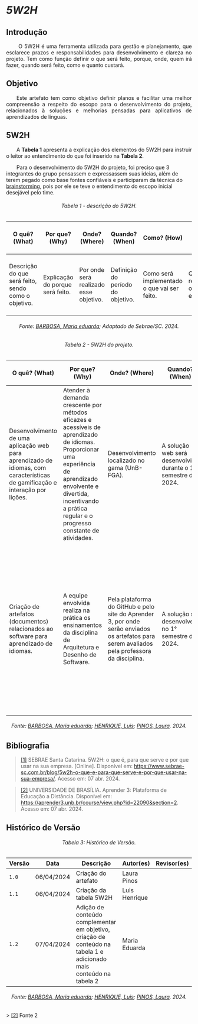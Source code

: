 # ***5W2H***

## **Introdução**
<p align="justify">
&emsp;&emsp;
O 5W2H é uma ferramenta utilizada para gestão e planejamento, que esclarece prazos e responsabilidades para desenvolvimento e clareza no projeto. Tem como função definir o que será feito, porque, onde, quem irá fazer, quando será feito, como e quanto custará.
</p>

## **Objetivo**
<p align="justify">
&emsp;&emsp;Este artefato tem como objetivo definir planos e facilitar uma melhor compreensão a respeito do escopo para o desenvolvimento do projeto, relacionados à soluções e melhorias pensadas para aplicativos de aprendizados de línguas.

</p>

## 5W2H
<p align="justify">
&emsp;&emsp;A <b>Tabela 1</b> apresenta a explicação dos elementos do 5W2H para instruir o leitor ao entendimento do que foi inserido na <b>Tabela 2</b>.

&emsp;&emsp;Para o desenvolvimento do 5W2H do projeto, foi preciso que 3 integrantes do grupo pensassem e expressassem suas ideias, além de terem pegado como base fontes confiáveis e participaram da técnica do [brainstorming](), pois por ele se teve o entendimento do escopo inicial desejável pelo time.
</p>

<h6 align="center">Tabela 1 - descrição do 5W2H.</h6>
<div align="center">

| O quê? (What) | Por que? (Why) | Onde? (Where) | Quando? (When) | Como? (How) | Quem? (Who) | Quanto Custa? (How Much) |
| --- | --- | --- | --- | --- | --- | --- |
| Descrição do que será feito, sendo como o objetivo.  | Explicação do porque será feito. | Por onde será realizado esse objetivo.  | Definição do período do objetivo. | Como será implementado o que vai ser feito.  | Quem são os responsáveis ou envolvidos. | Quanto vai custar a realização do que foi proposto como objetivo. |

</div>
<h6 align="center">Fonte: <a href="https://github.com/Madu01">BARBOSA, Maria eduarda</a>; Adaptado de Sebrae/SC. 2024.</h6>


<h6 align="center">Tabela 2 - 5W2H do projeto.</h6>
<div align="center">

| O quê? (What) | Por que? (Why) | Onde? (Where) | Quando? (When) | Como? (How) | Quem? (Who) | Quanto Custa? (How Much) |
| --- | --- | --- | --- | --- | --- | --- |
| Desenvolvimento de uma aplicação web para aprendizado de idiomas, com características de gamificação e interação por lições. | Atender à demanda crescente por métodos eficazes e acessíveis de aprendizado de idiomas. Proporcionar uma experiência de aprendizado envolvente e divertida, incentivando a prática regular e o progresso constante de atividades. | Desenvolvimento localizado no gama (UnB-FGA). | A solução web será desenvolvida durante o 1° semestre de 2024. | Desenvolver uma plataforma interativa com lições divididas em módulos e níveis, incluindo exercícios de vocabulário, compreensão de texto e escrita. Implementar recursos de gamificação, como pontos, níveis e rankeamento, para motivar os usuários e manter seu envolvimento. | Pessoas de todas as idades e origens que desejam aprender ou aprimorar suas habilidades nos idiomas inglês, espanhol, francês, português. | Sem investimentos financeiros. Contamos com o esforço da equipe para realizar o projeto. |
| Criação de artefatos (documentos) relacionados ao software para aprendizado de idiomas. | A equipe envolvida realiza na prática os ensinamentos da disciplina de Arquitetura e Desenho de Software. | Pela plataforma do GitHub e pelo site do Aprender 3, por onde serão enviados os artefatos para serem avaliados pela professora da disciplina. | A solução se desenvolverá no 1° semestre de 2024. | os artefatos serão criados de acordo com os conteúdos apresentados durante a disciplina de Arquitetura e Desenho de Software. Os responsáveis pelo projeto administrará e conduzirá as criações e a disponibilização desses documentos.  | O time encarregado de implementar a plataforma é formado por estudantes do curso de Engenharia de Software da Universidade de Brasília, localizado no campus Gama. No modelo organizacional adotado, há papéis de coordenação, documentação, execução técnica e manutenção. | Por ser um projeto de fim educacional, será utilizado para a parte prática da matéria e não terá um custo real. |

</div>
<h6 align="center">Fonte: <a href="https://github.com/Madu01">BARBOSA, Maria eduarda</a>; <a href="https://github.com/luishenrrique">HENRIQUE, Luis</a>; <a href="https://github.com/laurapinos">PINOS, Laura</a>. 2024. </h6>


## **Bibliografia**
> <a href="https://Link_da_fonte">[1]</a> SEBRAE Santa Catarina. 5W2H: o que é, para que serve e por que usar na sua empresa. [Online]. Disponível em: https://www.sebrae-sc.com.br/blog/5w2h-o-que-e-para-que-serve-e-por-que-usar-na-sua-empresa/. Acesso em: 07 abr. 2024.

> <a href="https://Link_da_fonte">[2]</a> UNIVERSIDADE DE BRASÍLIA. Aprender 3: Plataforma de Educação a Distância. Disponível em: https://aprender3.unb.br/course/view.php?id=22090&section=2. Acesso em: 07 abr. 2024.

## **Histórico de Versão**

<h6 align="center">Tabela 3: Histórico de Versão.</h6>
<div align="center">

| Versão | Data | Descrição | Autor(es) | Revisor(es) |
| ------ | ---- | --------- | --------- | ---------- |
| `1.0`  | 06/04/2024 | Criação do artefato | Laura Pinos |
| `1.1`  | 06/04/2024 | Criação da tabela 5W2H | Luis Henrique |   |
| `1.2`  | 07/04/2024 | Adição de conteúdo complementar em objetivo,  criação de conteúdo na tabela 1 e adicionado mais conteúdo na tabela 2 | Maria Eduarda |   |

</div>
<h6 align="center">Fonte: <a href="https://github.com/Madu01">BARBOSA, Maria eduarda</a>; <a href="https://github.com/luishenrrique">HENRIQUE, Luis</a>; <a href="https://github.com/laurapinos">PINOS, Laura</a>. 2024. </h6>
> <a href="https://Link_da_fonte">[2]</a> Fonte 2
